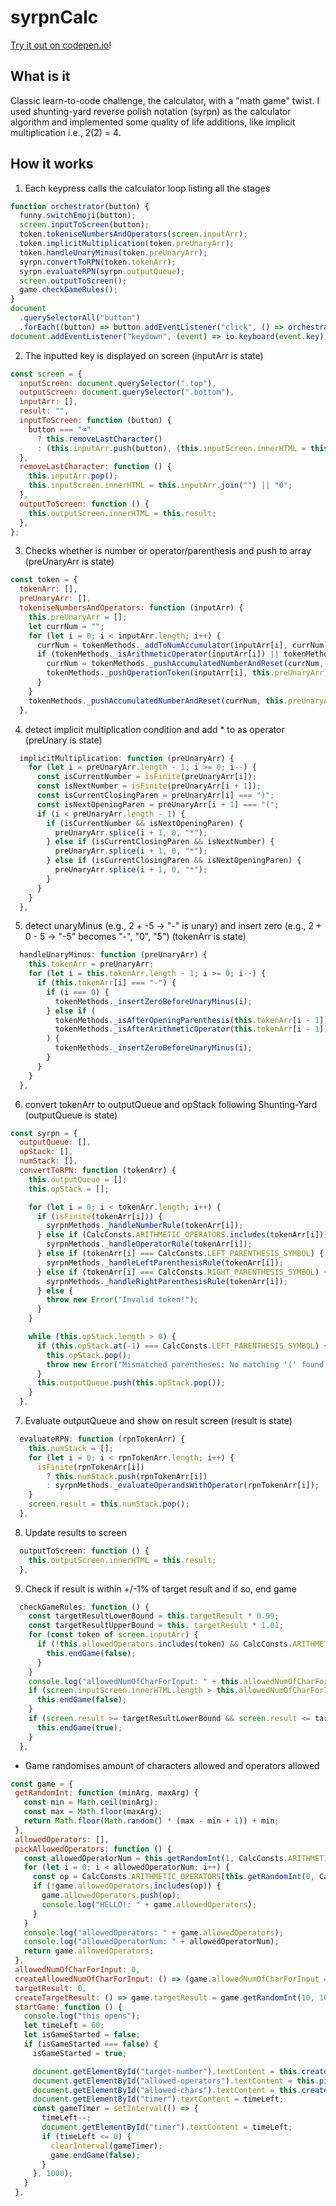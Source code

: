 # syrpnCalc
[Try it out on codepen.io](https://codepen.io/GewGaw/pen/NPqqRbL)!

## What is it
Classic learn-to-code challenge, the calculator, with a "math game" twist. I used shunting-yard reverse polish notation (syrpn) as the calculator algorithm and implemented some quality of life additions, like implicit multiplication i.e., 2(2) = 4. 

## How it works
1. Each keypress calls the calculator loop listing all the stages
```js
function orchestrator(button) {
  funny.switchEmoji(button);
  screen.inputToScreen(button);
  token.tokeniseNumbersAndOperators(screen.inputArr);
  token.implicitMultiplication(token.preUnaryArr);
  token.handleUnaryMinus(token.preUnaryArr);
  syrpn.convertToRPN(token.tokenArr);
  syrpn.evaluateRPN(syrpn.outputQueue);
  screen.outputToScreen();
  game.checkGameRules();
}
document
  .querySelectorAll("button")
  .forEach((button) => button.addEventListener("click", () => orchestrator(button.innerHTML)));
document.addEventListener("keydown", (event) => io.keyboard(event.key));
```

2. The inputted key is displayed on screen (inputArr is state)
```js
const screen = {
  inputScreen: document.querySelector(".top"),
  outputScreen: document.querySelector(".bottom"),
  inputArr: [],
  result: "",
  inputToScreen: function (button) {
    button === "⌫"
      ? this.removeLastCharacter()
      : (this.inputArr.push(button), (this.inputScreen.innerHTML = this.inputArr.join(""))) || "0";
  },
  removeLastCharacter: function () {
    this.inputArr.pop();
    this.inputScreen.innerHTML = this.inputArr.join("") || "0";
  },
  outputToScreen: function () {
    this.outputScreen.innerHTML = this.result;
  },
};
```

3. Checks whether is number or operator/parenthesis and push to array (preUnaryArr is state)
```js
const token = {
  tokenArr: [],
  preUnaryArr: [],
  tokeniseNumbersAndOperators: function (inputArr) {
    this.preUnaryArr = [];
    let currNum = "";
    for (let i = 0; i < inputArr.length; i++) {
      currNum = tokenMethods._addToNumAccumulator(inputArr[i], currNum);
      if (tokenMethods._isArithmeticOperator(inputArr[i]) || tokenMethods._isParenthesis(inputArr[i])) {
        currNum = tokenMethods._pushAccumulatedNumberAndReset(currNum, this.preUnaryArr);
        tokenMethods._pushOperationToken(inputArr[i], this.preUnaryArr);
      }
    }
    tokenMethods._pushAccumulatedNumberAndReset(currNum, this.preUnaryArr);
  },
```

4. detect implicit multiplication condition and add * to as operator (preUnary is state) 
```js
  implicitMultiplication: function (preUnaryArr) {
    for (let i = preUnaryArr.length - 1; i >= 0; i--) {
      const isCurrentNumber = isFinite(preUnaryArr[i]);
      const isNextNumber = isFinite(preUnaryArr[i + 1]);
      const isCurrentClosingParen = preUnaryArr[i] === ")";
      const isNextOpeningParen = preUnaryArr[i + 1] === "(";
      if (i < preUnaryArr.length - 1) {
        if (isCurrentNumber && isNextOpeningParen) {
          preUnaryArr.splice(i + 1, 0, "*");
        } else if (isCurrentClosingParen && isNextNumber) {
          preUnaryArr.splice(i + 1, 0, "*");
        } else if (isCurrentClosingParen && isNextOpeningParen) {
          preUnaryArr.splice(i + 1, 0, "*");
        }
      }
    }
  },
```

5. detect unaryMinus (e.g., 2 + -5 -> "-" is unary) and insert zero (e.g., 2 + 0 - 5 -> "-5" becomes "-", "0", "5") (tokenArr is state) 
```js
  handleUnaryMinus: function (preUnaryArr) {
    this.tokenArr = preUnaryArr;
    for (let i = this.tokenArr.length - 1; i >= 0; i--) {
      if (this.tokenArr[i] === "-") {
        if (i === 0) {
          tokenMethods._insertZeroBeforeUnaryMinus(i);
        } else if (
          tokenMethods._isAfterOpeningParenthesis(this.tokenArr[i - 1]) ||
          tokenMethods._isAfterArithmeticOperator(this.tokenArr[i - 1])
        ) {
          tokenMethods._insertZeroBeforeUnaryMinus(i);
        }
      }
    }
  },
```

6. convert tokenArr to outputQueue and opStack following Shunting-Yard (outputQueue is state)
```js
const syrpn = {
  outputQueue: [],
  opStack: [],
  numStack: [],
  convertToRPN: function (tokenArr) {
    this.outputQueue = [];
    this.opStack = [];

    for (let i = 0; i < tokenArr.length; i++) {
      if (isFinite(tokenArr[i])) {
        syrpnMethods._handleNumberRule(tokenArr[i]);
      } else if (CalcConsts.ARITHMETIC_OPERATORS.includes(tokenArr[i])) {
        syrpnMethods._handleOperatorRule(tokenArr[i]);
      } else if (tokenArr[i] === CalcConsts.LEFT_PARENTHESIS_SYMBOL) {
        syrpnMethods._handleLeftParenthesisRule(tokenArr[i]);
      } else if (tokenArr[i] === CalcConsts.RIGHT_PARENTHESIS_SYMBOL) {
        syrpnMethods._handleRightParenthesisRule(tokenArr[i]);
      } else {
        throw new Error("Invalid token!");
      }
    }

    while (this.opStack.length > 0) {
      if (this.opStack.at(-1) === CalcConsts.LEFT_PARENTHESIS_SYMBOL) {
        this.opStack.pop();
        throw new Error("Mismatched parentheses: No matching '(' found!");
      }
      this.outputQueue.push(this.opStack.pop());
    }
  },
```

7. Evaluate outputQueue and show on result screen (result is state) 
```js
  evaluateRPN: function (rpnTokenArr) {
    this.numStack = [];
    for (let i = 0; i < rpnTokenArr.length; i++) {
      isFinite(rpnTokenArr[i])
        ? this.numStack.push(rpnTokenArr[i])
        : syrpnMethods._evaluateOperandsWithOperator(rpnTokenArr[i]);
    }
    screen.result = this.numStack.pop();
  },
```

8. Update results to screen
```js
  outputToScreen: function () {
    this.outputScreen.innerHTML = this.result;
  },
```


9. Check if result is within +/-1% of target result and if so, end game
```js
  checkGameRules: function () {
    const targetResultLowerBound = this.targetResult * 0.99;
    const targetResultUpperBound = this. targetResult * 1.01;
    for (const token of screen.inputArr) {
      if (!this.allowedOperators.includes(token) && CalcConsts.ARITHMETIC_OPERATORS.includes(token)) {
        this.endGame(false);
      }
    }
    console.log("allowedNumOfCharForInput: " + this.allowedNumOfCharForInput);
    if (screen.inputScreen.innerHTML.length > this.allowedNumOfCharForInput) {
      this.endGame(false);
    }
    if (screen.result >= targetResultLowerBound && screen.result <= targetResultUpperBound) {
      this.endGame(true);
    }
  },
```

- Game randomises amount of characters allowed and operators allowed
 ```js
const game = {
  getRandomInt: function (minArg, maxArg) {
    const min = Math.ceil(minArg);
    const max = Math.floor(maxArg);
    return Math.floor(Math.random() * (max - min + 1)) + min;
  },
  allowedOperators: [],
  pickAllowedOperators: function () {
    const allowedOperatorNum = this.getRandomInt(1, CalcConsts.ARITHMETIC_OPERATORS.length);
    for (let i = 0; i < allowedOperatorNum; i++) {
      const op = CalcConsts.ARITHMETIC_OPERATORS[this.getRandomInt(0, CalcConsts.ARITHMETIC_OPERATORS.length - 1)];
      if (!game.allowedOperators.includes(op)) {
        game.allowedOperators.push(op);
        console.log("HELLO!: " + game.allowedOperators);
      }
    }
    console.log("allowedOperators: " + game.allowedOperators);
    console.log("allowedOperatorNum: " + allowedOperatorNum);
    return game.allowedOperators;
  },
  allowedNumOfCharForInput: 0,
  createAllowedNumOfCharForInput: () => (game.allowedNumOfCharForInput = game.getRandomInt(4, 10)),
  targetResult: 0,
  createTargetResult: () => game.targetResult = game.getRandomInt(10, 1000),
  startGame: function () {
    console.log("this opens");
    let timeLeft = 60;
    let isGameStarted = false;
    if (isGameStarted === false) {
      isGameStarted = true;

      document.getElementById("target-number").textContent = this.createTargetResult();
      document.getElementById("allowed-operators").textContent = this.pickAllowedOperators().join("  ");
      document.getElementById("allowed-chars").textContent = this.createAllowedNumOfCharForInput();
      document.getElementById("timer").textContent = timeLeft;
      const gameTimer = setInterval(() => {
        timeLeft--;
        document.getElementById("timer").textContent = timeLeft;
        if (timeLeft <= 0) {
          clearInterval(gameTimer);
          game.endGame(false);
        }
      }, 1000);
    }
  },
```

